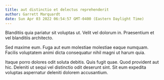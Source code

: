 ```yaml
---
title: aut distinctio et delectus reprehenderit
author: Garrett Marquardt
date: Sun Apr 03 2022 06:54:57 GMT-0400 (Eastern Daylight Time)
---
```

Blanditiis quia pariatur sit voluptas ut. Velit vel dolorum in. Praesentium et vel blanditiis architecto.

 Sed maxime eum. Fuga aut eum molestiae molestiae eaque numquam. Facilis voluptatem animi dicta consequatur nihil magni ut harum quia.

 Itaque porro dolores odit soluta debitis. Quis fugit quae. Quod provident aut hic. Deleniti ut sequi vel distinctio odit deserunt sint. Sit eum expedita voluptas aspernatur deleniti dolorem accusantium.